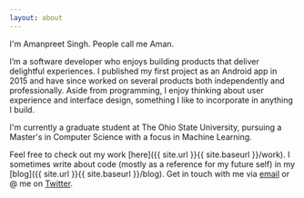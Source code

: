 ```yaml
---
layout: about
---
```

I'm Amanpreet Singh. People call me Aman.

I’m a software developer who enjoys building products that deliver delightful experiences. I published my first project as an Android app in 2015 and have since worked on several products both independently and professionally. Aside from programming, I enjoy thinking about user experience and interface design, something I like to incorporate in anything I build.

I'm currently a graduate student at The Ohio State University, pursuing a Master's in Computer Science with a focus in Machine Learning.

Feel free to check out my work [here]({{ site.url }}{{ site.baseurl }}/work). I sometimes write about code (mostly as a reference for my future self) in my [blog]({{ site.url }}{{ site.baseurl }}/blog). Get in touch with me via <a href="mailto:{{ site.theme_settings.email_address }}" target="_blank">email</a> or @ me on <a href="https://twitter.com/{{ site.theme_settings.twitter }}" target="_blank">Twitter</a>.
